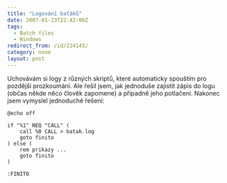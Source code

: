 ```yaml
---
title: "Logování baťáků"
date: 2007-01-23T22:42:00Z
tags:
  - Batch files
  - Windows
redirect_from: /id/224143/
category: none
layout: post
---
```

Uchovávám si logy z různých skriptů, které automaticky spouštím pro pozdější prozkoumání. Ale řešil jsem, jak jednoduše zajistit zápis do logu (občas někde něco člověk zapomene) a případně jeho potlačení. Nakonec jsem vymyslel jednoduché řešení:

```batch
@echo off

if "%1" NEQ "CALL" (
	call %0 CALL > batak.log
	goto finito
) else (
	rem prikazy ...
	goto finito
)

:FINITO
```
